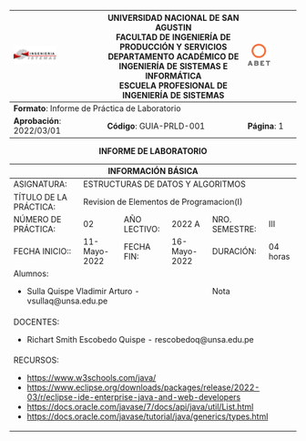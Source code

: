 <div align="center">
<table>
    <theader>
        <tr>
            <td><img src="https://github.com/rescobedoq/pw2/blob/main/epis.png?raw=true" alt="EPIS" style="width:50%; height:auto"/></td>
            <th>
                <span style="font-weight:bold;">UNIVERSIDAD NACIONAL DE SAN AGUSTIN</span><br />
                <span style="font-weight:bold;">FACULTAD DE INGENIERÍA DE PRODUCCIÓN Y SERVICIOS</span><br />
                <span style="font-weight:bold;">DEPARTAMENTO ACADÉMICO DE INGENIERÍA DE SISTEMAS E INFORMÁTICA</span><br />
                <span style="font-weight:bold;">ESCUELA PROFESIONAL DE INGENIERÍA DE SISTEMAS</span>
            </th>
            <td><img src="https://github.com/rescobedoq/pw2/blob/main/abet.png?raw=true" alt="ABET" style="width:50%; height:auto"/></td>
        </tr>
    </theader>
    <tbody>
        <tr><td colspan="3"><span style="font-weight:bold;">Formato</span>: Informe de Práctica de Laboratorio</td></tr>
        <tr><td><span style="font-weight:bold;">Aprobación</span>:  2022/03/01</td><td><span style="font-weight:bold;">Código</span>: GUIA-PRLD-001</td><td><span style="font-weight:bold;">Página</span>: 1</td></tr>
    </tbody>
</table>
</div>

<div align="center">
<span style="font-weight:bold;">INFORME DE LABORATORIO</span><br />
</div>


<table>
<theader>
<tr><th colspan="6">INFORMACIÓN BÁSICA</th></tr>
</theader>
<tbody>
<tr><td>ASIGNATURA:</td><td colspan="5">ESTRUCTURAS DE DATOS Y ALGORITMOS</td></tr>
<tr><td>TÍTULO DE LA PRÁCTICA:</td><td colspan="5">Revision de Elementos de Programacion(I)</td></tr>
<tr>
<td>NÚMERO DE PRÁCTICA:</td><td>02</td><td>AÑO LECTIVO:</td><td>2022 A</td><td>NRO. SEMESTRE:</td><td>III</td>
</tr>
<tr>
<td>FECHA INICIO::</td><td>11-Mayo-2022</td><td>FECHA FIN:</td><td>16-Mayo-2022</td><td>DURACIÓN:</td><td>04 horas</td>
</tr>
<tr><td colspan="4">Alumnos:
<ul>
<li>Sulla Quispe Vladimir Arturo - vsullaq@unsa.edu.pe</li>
</ul>
</td>
    <td >Nota</td>
    <td colspan="1">    </td>
</<tr>
</tr>
<tr><td colspan="6">DOCENTES:
<ul>
<li>Richart Smith Escobedo Quispe - rescobedoq@unsa.edu.pe</li>
</ul>
</td>
</<tr>
<tr><td colspan="6">RECURSOS:
    <ul>
        <li><a href="https://www.w3schools.com/java/">https://www.w3schools.com/java/</a></li>
        <li><a href="https://www.eclipse.org/downloads/packages/release/2022-03/r/eclipse-ide-enterprise-java-and-web-developers">https://www.eclipse.org/downloads/packages/release/2022-03/r/eclipse-ide-enterprise-java-and-web-developers</a></li>   
        <li><a href="https://docs.oracle.com/javase/7/docs/api/java/util/List.html">https://docs.oracle.com/javase/7/docs/api/java/util/List.html</a></li>
        <li><a href="https://docs.oracle.com/javase/tutorial/java/generics/types.html">https://docs.oracle.com/javase/tutorial/java/generics/types.html</a></li>
    </ul>
</td>
</<tr>
</tdbody>
</table>
